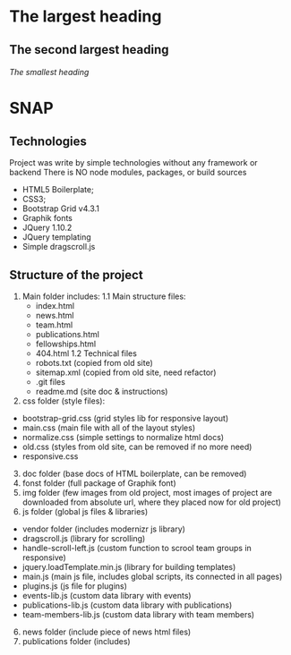 # The largest heading
## The second largest heading
###### The smallest heading

# SNAP

## Technologies

Project was write by simple technologies without any framework or backend
There is NO node modules, packages, or build sources

- HTML5 Boilerplate;
- CSS3;
- Bootstrap Grid v4.3.1
- Graphik fonts
- JQuery 1.10.2
- JQuery templating
- Simple dragscroll.js

## Structure of the project

1. Main folder includes:
  1.1 Main structure files:
     - index.html
     - news.html
     - team.html
     - publications.html
     - fellowships.html
     - 404.html
  1.2 Technical files
     - robots.txt (copied from old site)
     - sitemap.xml (copied from old site, need refactor)
     - .git files
     - readme.md (site doc & instructions)
2. css folder (style files):
  - bootstrap-grid.css (grid styles lib for responsive layout)
  - main.css (main file with all of the layout styles)
  - normalize.css (simple settings to normalize html docs)
  - old.css (styles from old site, can be removed if no more need)
  - responsive.css
3. doc folder (base docs of HTML boilerplate, can be removed)
4. fonst folder (full package of Graphik font)
5. img folder (few images from old project, most images of project are downloaded from absolute url, where they placed now for old project)
6. js folder (global js files & libraries)
  - vendor folder (includes modernizr js library)
  - dragscroll.js (library for scrolling)
  - handle-scroll-left.js (custom function to scrool team groups in responsive)
  - jquery.loadTemplate.min.js (library for building templates)
  - main.js (main js file, includes global scripts, its connected in all pages)
  - plugins.js (js file for plugins)
  - events-lib.js (custom data library with events)
  - publications-lib.js (custom data library with publications)
  - team-members-lib.js (custom data library with team members)
6. news folder (include piece of news html files)
7. publications folder (includes)
